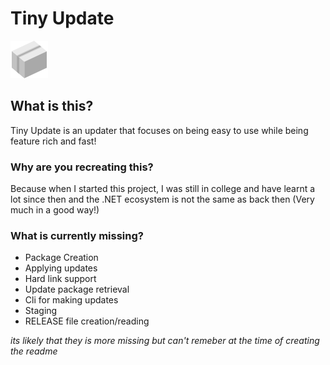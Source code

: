 # Tiny Update
![](assets/logo-60px.png)

## What is this?
Tiny Update is an updater that focuses on being easy to use while being feature rich and fast!

### Why are you recreating this?
Because when I started this project, I was still in college and have learnt a lot since then and the .NET ecosystem is not the same as back then (Very much in a good way!)

### What is currently missing?
* Package Creation
* Applying updates
* Hard link support
* Update package retrieval
* Cli for making updates
* Staging
* RELEASE file creation/reading

*its likely that they is more missing but can't remeber at the time of creating the readme*